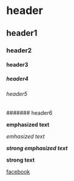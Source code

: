 # header
## header1
### header2
#### header3
##### header4
###### header5
####### header6

**emphasized text**
  
  *emhasized text*
  
  ***strong emphasized text***
  
  **strong text**
  
  [facebook](www.facebook.com)
  
